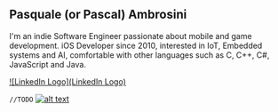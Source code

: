 ## Pasquale (or Pascal) Ambrosini

I'm an indie Software Engineer passionate about mobile and game development. 
iOS Developer since 2010, interested in IoT, Embedded systems and AI, comfortable with other languages such as C, C++, C#, JavaScript and Java.

[![LinkedIn Logo](LinkedIn Logo)](https://www.linkedin.com/in/pasquale-ambrosini-77764531/)

`//TODO`
[![alt text](imgs/linkedin-logo.png "LinkedIn Logo")](https://www.linkedin.com/in/pasquale-ambrosini-77764531/)